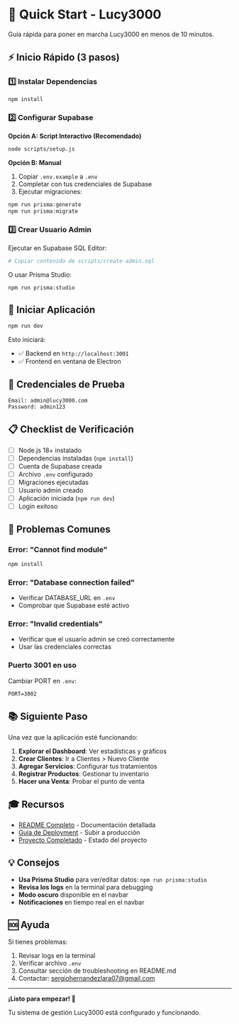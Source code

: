 # 🚀 Quick Start - Lucy3000

Guía rápida para poner en marcha Lucy3000 en menos de 10 minutos.

## ⚡ Inicio Rápido (3 pasos)

### 1️⃣ Instalar Dependencias

```bash
npm install
```

### 2️⃣ Configurar Supabase

**Opción A: Script Interactivo (Recomendado)**
```bash
node scripts/setup.js
```

**Opción B: Manual**
1. Copiar `.env.example` a `.env`
2. Completar con tus credenciales de Supabase
3. Ejecutar migraciones:
```bash
npm run prisma:generate
npm run prisma:migrate
```

### 3️⃣ Crear Usuario Admin

Ejecutar en Supabase SQL Editor:
```bash
# Copiar contenido de scripts/create-admin.sql
```

O usar Prisma Studio:
```bash
npm run prisma:studio
```

## 🎯 Iniciar Aplicación

```bash
npm run dev
```

Esto iniciará:
- ✅ Backend en `http://localhost:3001`
- ✅ Frontend en ventana de Electron

## 🔑 Credenciales de Prueba

```
Email: admin@lucy3000.com
Password: admin123
```

## 📋 Checklist de Verificación

- [ ] Node.js 18+ instalado
- [ ] Dependencias instaladas (`npm install`)
- [ ] Cuenta de Supabase creada
- [ ] Archivo `.env` configurado
- [ ] Migraciones ejecutadas
- [ ] Usuario admin creado
- [ ] Aplicación iniciada (`npm run dev`)
- [ ] Login exitoso

## 🐛 Problemas Comunes

### Error: "Cannot find module"
```bash
npm install
```

### Error: "Database connection failed"
- Verificar DATABASE_URL en `.env`
- Comprobar que Supabase esté activo

### Error: "Invalid credentials"
- Verificar que el usuario admin se creó correctamente
- Usar las credenciales correctas

### Puerto 3001 en uso
Cambiar PORT en `.env`:
```env
PORT=3002
```

## 📚 Siguiente Paso

Una vez que la aplicación esté funcionando:

1. **Explorar el Dashboard**: Ver estadísticas y gráficos
2. **Crear Clientes**: Ir a Clientes > Nuevo Cliente
3. **Agregar Servicios**: Configurar tus tratamientos
4. **Registrar Productos**: Gestionar tu inventario
5. **Hacer una Venta**: Probar el punto de venta

## 🎓 Recursos

- [README Completo](README.md) - Documentación detallada
- [Guía de Deployment](DEPLOYMENT.md) - Subir a producción
- [Proyecto Completado](PROYECTO_COMPLETADO.md) - Estado del proyecto

## 💡 Consejos

- **Usa Prisma Studio** para ver/editar datos: `npm run prisma:studio`
- **Revisa los logs** en la terminal para debugging
- **Modo oscuro** disponible en el navbar
- **Notificaciones** en tiempo real en el navbar

## 🆘 Ayuda

Si tienes problemas:
1. Revisar logs en la terminal
2. Verificar archivo `.env`
3. Consultar sección de troubleshooting en README.md
4. Contactar: sergiohernandezlara07@gmail.com

---

**¡Listo para empezar! 🎉**

Tu sistema de gestión Lucy3000 está configurado y funcionando.

